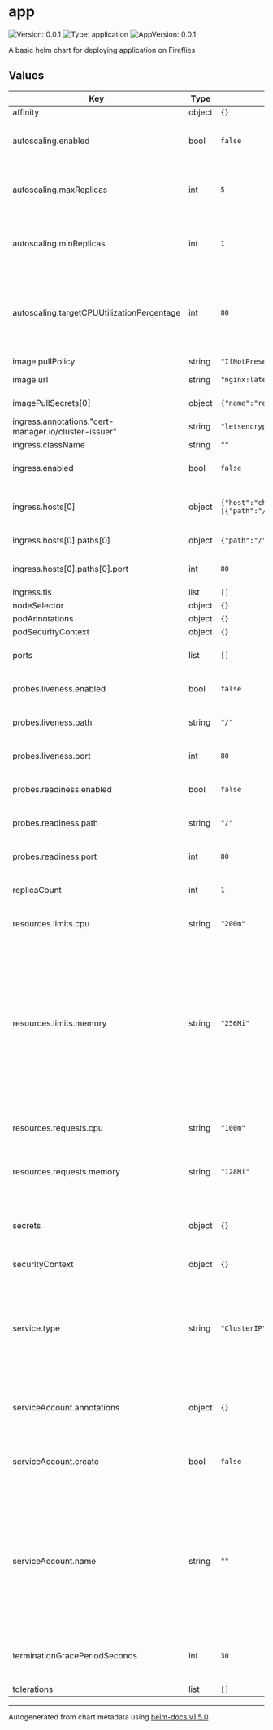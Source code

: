 # app

![Version: 0.0.1](https://img.shields.io/badge/Version-0.0.1-informational?style=flat-square) ![Type: application](https://img.shields.io/badge/Type-application-informational?style=flat-square) ![AppVersion: 0.0.1](https://img.shields.io/badge/AppVersion-0.0.1-informational?style=flat-square)

A basic helm chart for deploying application on Fireflies

## Values

| Key | Type | Default | Description |
|-----|------|---------|-------------|
| affinity | object | `{}` |  |
| autoscaling.enabled | bool | `false` | Enable Horizontal Pod Auto Scaling |
| autoscaling.maxReplicas | int | `5` | Auto scaling maximum number of pod |
| autoscaling.minReplicas | int | `1` | Auto scaling minimum number of pod |
| autoscaling.targetCPUUtilizationPercentage | int | `80` | Metrics to be used for deciding whether the pod should be upscaled or not. |
| image.pullPolicy | string | `"IfNotPresent"` |  |
| image.url | string | `"nginx:latest"` | Full image address |
| imagePullSecrets[0] | object | `{"name":"regsec"}` | Secret to pull image |
| ingress.annotations."cert-manager.io/cluster-issuer" | string | `"letsencrypt-prod"` |  |
| ingress.className | string | `""` |  |
| ingress.enabled | bool | `false` | Enable ingress creation |
| ingress.hosts[0] | object | `{"host":"chart-example.local","paths":[{"path":"/","pathType":"ImplementationSpecific","port":80}]}` | Public endpoint to access the service |
| ingress.hosts[0].paths[0] | object | `{"path":"/","pathType":"ImplementationSpecific","port":80}` | Path to be exposed |
| ingress.hosts[0].paths[0].port | int | `80` | Target exposed port |
| ingress.tls | list | `[]` |  |
| nodeSelector | object | `{}` |  |
| podAnnotations | object | `{}` |  |
| podSecurityContext | object | `{}` |  |
| ports | list | `[]` | list of ports to be exposed |
| probes.liveness.enabled | bool | `false` | Enable liveness probes |
| probes.liveness.path | string | `"/"` | livenes probes target path |
| probes.liveness.port | int | `80` | liveness probes target port |
| probes.readiness.enabled | bool | `false` | Enable readiness probes |
| probes.readiness.path | string | `"/"` | readiness probes target path |
| probes.readiness.port | int | `80` | readiness probes target port |
| replicaCount | int | `1` | The desired number of pod |
| resources.limits.cpu | string | `"200m"` | Configure CPU limits for the pod. |
| resources.limits.memory | string | `"256Mi"` | Configure Memory limit for the pod. This is the hard limit resources, so whenever your application uses more than the limit, it could throw OOM error. |
| resources.requests.cpu | string | `"100m"` | Configure CPU request for the pod. |
| resources.requests.memory | string | `"128Mi"` | Configure Memory request for the pod. |
| secrets | object | `{}` | External secret to be pulled and used for the deployment |
| securityContext | object | `{}` |  |
| service.type | string | `"ClusterIP"` | Kubernetes Service type to be created. Use this default value to expose the service via ingress-nginx |
| serviceAccount.annotations | object | `{}` | Annotations to add to the service account |
| serviceAccount.create | bool | `false` | Specifies whether a service account should be created |
| serviceAccount.name | string | `""` | The name of the service account to use. If not set and create is true, a name is generated using the fullname template |
| terminationGracePeriodSeconds | int | `30` | Configure how long the termination period (t) |
| tolerations | list | `[]` |  |

----------------------------------------------
Autogenerated from chart metadata using [helm-docs v1.5.0](https://github.com/norwoodj/helm-docs/releases/v1.5.0)
